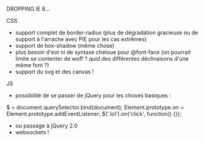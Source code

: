 DROPPING IE 8...

CSS
- support complet de border-radius (plus de dégradation gracieuse ou de support à l'arrache avec PIE pour les cas extrêmes)
- support de box-shadow (même chose)
- plus besoin d'eot ni de syntaxe cheloue pour @font-face (on pourrait limite se contenter de woff ? quid des différentes déclinaisons d'une même font ?)
- support du svg et des canvas !

JS
- possibilité de se passer de jQuery pour les choses basiques :

$ = document.querySelector.bind(document);
Element.prototype.on = Element.prototype.addEventListener;
$('.lol').on('click', function() {});

- ou passage à jQuery 2.0
- websockets !